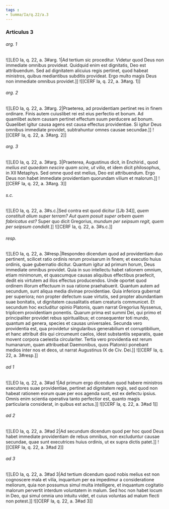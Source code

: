 ```yaml
---
tags : 
- Summa/Ia/q.22/a.3
---
```


### Articulus 3

###### arg. 1
![[LEO Ia, q. 22, a. 3#arg. 1|Ad tertium sic proceditur. Videtur quod Deus non immediate omnibus provideat. Quidquid enim est dignitatis, Deo est attribuendum. Sed ad dignitatem alicuius regis pertinet, quod habeat ministros, quibus mediantibus subditis provideat. Ergo multo magis Deus non immediate omnibus providet.]]
![[CERF Ia, q. 22, a. 3#arg. 1]]

###### arg. 2
![[LEO Ia, q. 22, a. 3#arg. 2|Praeterea, ad providentiam pertinet res in finem ordinare. Finis autem cuiuslibet rei est eius perfectio et bonum. Ad quamlibet autem causam pertinet effectum suum perducere ad bonum. Quaelibet igitur causa agens est causa effectus providentiae. Si igitur Deus omnibus immediate providet, subtrahuntur omnes causae secundae.]]
![[CERF Ia, q. 22, a. 3#arg. 2]]

###### arg. 3
![[LEO Ia, q. 22, a. 3#arg. 3|Praeterea, Augustinus dicit, in Enchirid., quod *melius est quaedam nescire quam scire, ut vilia*, et idem dicit philosophus, in XII Metaphys. Sed omne quod est melius, Deo est attribuendum. Ergo Deus non habet immediate providentiam quorundam vilium et malorum.]]
![[CERF Ia, q. 22, a. 3#arg. 3]]

###### s.c.
![[LEO Ia, q. 22, a. 3#s.c.|Sed contra est quod dicitur [[Jb 34]], *quem constituit alium super terram? Aut quem posuit super orbem quem fabricatus est?* Super quo dicit Gregorius, *mundum per seipsum regit, quem per seipsum condidit*.]]
![[CERF Ia, q. 22, a. 3#s.c.]]

###### resp.
![[LEO Ia, q. 22, a. 3#resp.|Respondeo dicendum quod ad providentiam duo pertinent, scilicet ratio ordinis rerum provisarum in finem; et executio huius ordinis, quae gubernatio dicitur. Quantum igitur ad primum horum, Deus immediate omnibus providet. Quia in suo intellectu habet rationem omnium, etiam minimorum, et quascumque causas aliquibus effectibus praefecit, dedit eis virtutem ad illos effectus producendos. Unde oportet quod ordinem illorum effectuum in sua ratione praehabuerit. Quantum autem ad secundum, sunt aliqua media divinae providentiae. Quia inferiora gubernat per superiora; non propter defectum suae virtutis, sed propter abundantiam suae bonitatis, ut dignitatem causalitatis etiam creaturis communicet. Et secundum hoc excluditur opinio Platonis, quam narrat Gregorius Nyssenus, triplicem providentiam ponentis. Quarum prima est summi Dei, qui primo et principaliter providet rebus spiritualibus; et consequenter toti mundo, quantum ad genera, species et causas universales. Secunda vero providentia est, qua providetur singularibus generabilium et corruptibilium, et hanc attribuit diis qui circumeunt caelos, idest substantiis separatis, quae movent corpora caelestia circulariter. Tertia vero providentia est rerum humanarum, quam attribuebat Daemonibus, quos Platonici ponebant medios inter nos et deos, ut narrat Augustinus IX de Civ. Dei.]]
![[CERF Ia, q. 22, a. 3#resp.]]

###### ad 1
![[LEO Ia, q. 22, a. 3#ad 1|Ad primum ergo dicendum quod habere ministros executores suae providentiae, pertinet ad dignitatem regis, sed quod non habeat rationem eorum quae per eos agenda sunt, est ex defectu ipsius. Omnis enim scientia operativa tanto perfectior est, quanto magis particularia considerat, in quibus est actus.]]
![[CERF Ia, q. 22, a. 3#ad 1]]

###### ad 2
![[LEO Ia, q. 22, a. 3#ad 2|Ad secundum dicendum quod per hoc quod Deus habet immediate providentiam de rebus omnibus, non excluduntur causae secundae, quae sunt executrices huius ordinis, ut ex supra dictis patet.]]
![[CERF Ia, q. 22, a. 3#ad 2]]

###### ad 3
![[LEO Ia, q. 22, a. 3#ad 3|Ad tertium dicendum quod nobis melius est non cognoscere mala et vilia, inquantum per ea impedimur a consideratione meliorum, quia non possumus simul multa intelligere, et inquantum cogitatio malorum pervertit interdum voluntatem in malum. Sed hoc non habet locum in Deo, qui simul omnia uno intuitu videt, et cuius voluntas ad malum flecti non potest.]]
![[CERF Ia, q. 22, a. 3#ad 3]]

